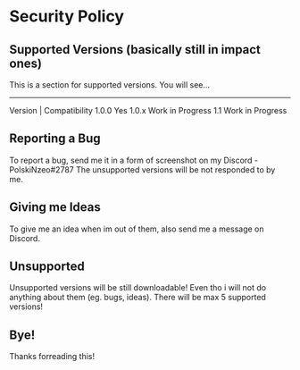 # Security Policy

## Supported Versions (basically still in impact ones)

This is a section for supported versions. You will see...

_______________________________________
   Version       |    Compatibility
   1.0.0               Yes
   1.0.x               Work in Progress
   1.1                 Work in Progress

## Reporting a Bug

To report a bug, send me it in a form of screenshot on my Discord - PolskiNzeo#2787
The unsupported versions will be not responded to by me.


## Giving me Ideas

To give me an idea when im out of them, also send me a message on Discord.

## Unsupported

Unsupported versions will be still downloadable!
Even tho i will not do anything about them (eg. bugs, ideas).
There will be max 5 supported versions!

## Bye!

Thanks forreading this!
